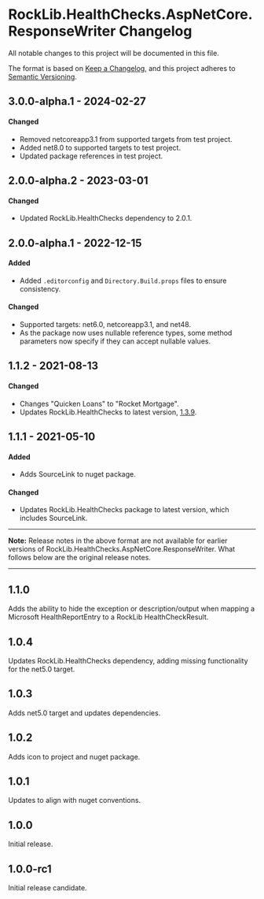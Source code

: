 # RockLib.HealthChecks.AspNetCore.ResponseWriter Changelog

All notable changes to this project will be documented in this file.

The format is based on [Keep a Changelog](https://keepachangelog.com/en/1.0.0/),
and this project adheres to [Semantic Versioning](https://semver.org/spec/v2.0.0.html).

## 3.0.0-alpha.1 - 2024-02-27

#### Changed
- Removed netcoreapp3.1 from supported targets from test project.
- Added net8.0 to supported targets to test project.
- Updated package references in test project.

## 2.0.0-alpha.2 - 2023-03-01

#### Changed
- Updated RockLib.HealthChecks dependency to 2.0.1.

## 2.0.0-alpha.1 - 2022-12-15
	
#### Added
- Added `.editorconfig` and `Directory.Build.props` files to ensure consistency.

#### Changed
- Supported targets: net6.0, netcoreapp3.1, and net48.
- As the package now uses nullable reference types, some method parameters now specify if they can accept nullable values.

## 1.1.2 - 2021-08-13

#### Changed

- Changes "Quicken Loans" to "Rocket Mortgage".
- Updates RockLib.HealthChecks to latest version, [1.3.9](https://github.com/RockLib/RockLib.HealthChecks/blob/main/RockLib.HealthChecks/CHANGELOG.md#139---2021-08-13).

## 1.1.1 - 2021-05-10

#### Added

- Adds SourceLink to nuget package.

#### Changed

- Updates RockLib.HealthChecks package to latest version, which includes SourceLink.

----

**Note:** Release notes in the above format are not available for earlier versions of
RockLib.HealthChecks.AspNetCore.ResponseWriter. What follows below are the original release notes.

----

## 1.1.0

Adds the ability to hide the exception or description/output when mapping a Microsoft HealthReportEntry to a RockLib HealthCheckResult.

## 1.0.4

Updates RockLib.HealthChecks dependency, adding missing functionality for the net5.0 target.

## 1.0.3

Adds net5.0 target and updates dependencies.

## 1.0.2

Adds icon to project and nuget package.

## 1.0.1

Updates to align with nuget conventions.

## 1.0.0

Initial release.

## 1.0.0-rc1

Initial release candidate.
